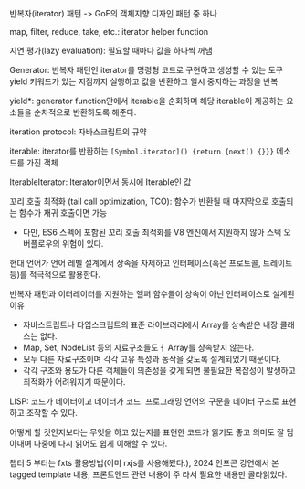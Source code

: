 반복자(iterator) 패턴 -> GoF의 객체지향 디자인 패턴 중 하나

map, filter, reduce, take, etc.: iterator helper function

지연 평가(lazy evaluation): 필요할 때마다 값을 하나씩 꺼냄

Generator: 반복자 패턴인 iterator를 명령형 코드로 구현하고 생성할 수 있는 도구
yield 키워드가 있는 지점까지 실행하고 값을 반환하고 일시 중지하는 과정을 반복

yield\*: generator function안에서 iterable을 순회하며 해당 iterable이 제공하는 요소들을 순차적으로 반환하도록 해준다.

iteration protocol: 자바스크립트의 규약

iterable: iterator를 반환하는 `[Symbol.iterator]() {return {next() {}}}` 메소드를 가진 객체

IterableIterator: Iterator이면서 동시에 Iterable인 값

꼬리 호출 최적화 (tail call optimization, TCO): 함수가 반환될 때 마지막으로 호출되는 함수가 재귀 호출이면 가능

- 다만, ES6 스펙에 포함된 꼬리 호출 최적화를 V8 엔진에서 지원하지 않아 스택 오버플로우의 위험이 있다.

현대 언어가 언어 레벨 설계에서 상속을 자제하고 인터페이스(혹은 프로토콜, 트레이트 등)를 적극적으로 활용한다.

반복자 패턴과 이터레이터를 지원하는 헬퍼 함수들이 상속이 아닌 인터페이스로 설계된 이유

- 자바스트립트나 타입스크립트의 표준 라이브러리에서 Array를 상속받은 내장 클래스는 없다.
- Map, Set, NodeList 등의 자료구조들도ㅓ Array를 상속받지 않는다.
- 모두 다른 자료구조이며 각각 고유 특성과 동작을 갖도록 설계되었기 때문이다.
- 각각 구조와 용도가 다른 객체들이 의존성을 갖게 되면 불필요한 복잡성이 발생하고 최적화가 어려워지기 때문이다.

LISP: 코드가 데이터이고 데이터가 코드. 프로그래밍 언어의 구문을 데이터 구조로 표현하고 조작할 수 있다.

어떻게 할 것인지보다는 무엇을 하고 있는지를 표현한 코드가 읽기도 좋고 의미도 잘 담아내며 나중에 다시 읽어도 쉽게 이해할 수 있다.

챕터 5 부터는 fxts 활용방법(이미 rxjs를 사용해봤다.), 2024 인프콘 강연에서 본 tagged template 내용, 프론트엔드 관련 내용이 주 라서 필요한 내용만 골라읽었다.
